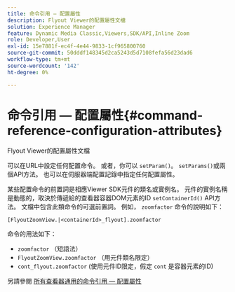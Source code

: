 ```yaml
---
title: 命令引用 — 配置屬性
description: Flyout Viewer的配置屬性文檔
solution: Experience Manager
feature: Dynamic Media Classic,Viewers,SDK/API,Inline Zoom
role: Developer,User
exl-id: 15e7881f-ec4f-4e44-9833-1cf965800760
source-git-commit: 50dddf148345d2ca5243d5d7108fefa56d23dad6
workflow-type: tm+mt
source-wordcount: '142'
ht-degree: 0%

---
```


# 命令引用 — 配置屬性{#command-reference-configuration-attributes}

Flyout Viewer的配置屬性文檔

可以在URL中設定任何配置命令。 或者，你可以 `setParam()`。 `setParams()`或兩個API方法。 也可以在伺服器端配置記錄中指定任何配置屬性。

某些配置命令的前置詞是相應Viewer SDK元件的類名或實例名。 元件的實例名稱是動態的，取決於傳遞給的查看器容器DOM元素的ID `setContainerId()` API方法。 文檔中包含此類命令的可選前置詞。 例如， `zoomfactor` 命令的說明如下：

`[FlyoutZoomView.|<containerId>_flyout].zoomfactor`

命令的用法如下：

* `zoomfactor` （短語法）
* `FlyoutZoomView.zoomfactor` （用元件類名限定）
* `cont_flyout.zoomfactor` (使用元件ID限定，假定 `cont` 是容器元素的ID)

另請參閱 [所有查看器通用的命令引用 — 配置屬性](../../../r-html5-viewer-20-cmdref-configattrib/r-html5-viewer-20-cmdref-configattrib.md#concept-850e0f2c49b949deb7cfbfd330d329bd)
